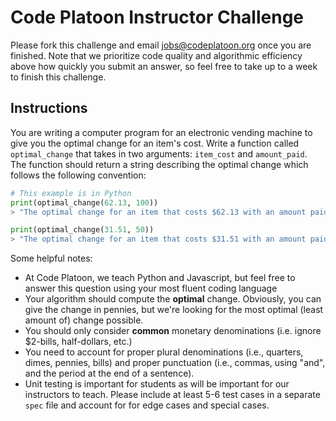 # Code Platoon Instructor Challenge

Please fork this challenge and email jobs@codeplatoon.org once you are finished. Note that we prioritize code quality and algorithmic efficiency above how quickly you submit an answer, so feel free to take up to a week to finish this challenge.

## Instructions

You are writing a computer program for an electronic vending machine to give you the optimal change for an item's cost. Write a function called `optimal_change` that takes in two arguments: `item_cost` and `amount_paid`. The function should return a string describing the optimal change which follows the following convention:

```python
# This example is in Python
print(optimal_change(62.13, 100))
> "The optimal change for an item that costs $62.13 with an amount paid of $100 is 1 $20 bill, 1 $10 bill, 1 $5 bill, 2 $1 bills, 3 quarters, 1 dime, and 2 pennies."

print(optimal_change(31.51, 50))
> "The optimal change for an item that costs $31.51 with an amount paid of $50 is 1 $10 bill, 1 $5 bill, 3 $1 bills, 1 quarter, 2 dimes, and 4 pennies."
```

Some helpful notes:
- At Code Platoon, we teach Python and Javascript, but feel free to answer this question using your most fluent coding language 
- Your algorithm should compute the **optimal** change. Obviously, you can give the change in pennies, but we're looking for the most optimal (least amount of) change possible.
- You should only consider **common** monetary denominations (i.e. ignore $2-bills, half-dollars, etc.)
- You need to account for proper plural denominations (i.e., quarters, dimes, pennies, bills) and proper punctuation (i.e., commas, using "and", and the period at the end of a sentence).
- Unit testing is important for students as will be important for our instructors to teach. Please include at least 5-6 test cases in a separate `spec` file and account for for edge cases and special cases.
